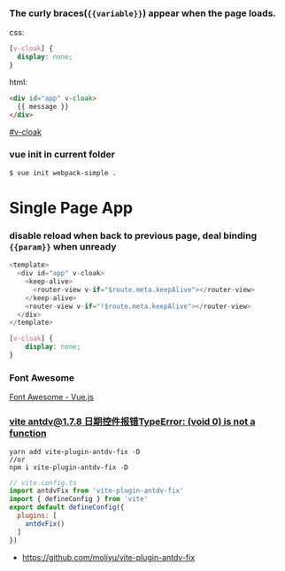 ### The curly braces(`{{variable}}`) appear when the page loads.
css:
```css
[v-cloak] {
  display: none;
}
```

html:
```html
<div id="app" v-cloak>
  {{ message }}
</div>
```

[#v-cloak](https://cn.vuejs.org/v2/api/#v-cloak)

### vue init in current folder

`$ vue init webpack-simple .`


# Single Page App

### disable reload when back to previous page, deal binding `{{param}}` when unready

```js
<template>
  <div id="app" v-cloak>
    <keep-alive>
      <router-view v-if="$route.meta.keepAlive"></router-view>
    </keep-alive>
    <router-view v-if="!$route.meta.keepAlive"></router-view>
  </div>
</template>
```

```css
[v-cloak] {
    display: none;
}
```

### Font Awesome

[Font Awesome - Vue.js](https://fontawesome.com/how-to-use/on-the-web/using-with/vuejs)

### [vite antdv@1.7.8 日期控件报错TypeError: (void 0) is not a function](https://blog.csdn.net/qq_35459724/article/details/128684144)

```shell
yarn add vite-plugin-antdv-fix -D
//or
npm i vite-plugin-antdv-fix -D
```

```js
// vite.config.ts
import antdvFix from 'vite-plugin-antdv-fix'
import { defineConfig } from 'vite'
export default defineConfig({
  plugins: [
    antdvFix()
  ]
})
```
- https://github.com/moliyu/vite-plugin-antdv-fix